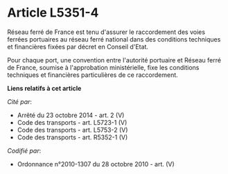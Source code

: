 # Article L5351-4

Réseau ferré de France est tenu d'assurer le raccordement des voies ferrées portuaires au réseau ferré national dans des
conditions techniques et financières fixées par décret en Conseil d'Etat.

Pour chaque port, une convention entre l'autorité portuaire et Réseau ferré de France, soumise à l'approbation ministérielle,
fixe les conditions techniques et financières particulières de ce raccordement.

**Liens relatifs à cet article**

_Cité par_:

  - Arrêté du 23 octobre 2014 - art. 2 (V)
  - Code des transports - art. L5723-1 (V)
  - Code des transports - art. L5753-2 (V)
  - Code des transports - art. R5352-1 (V)

_Codifié par_:

  - Ordonnance n°2010-1307 du 28 octobre 2010 - art. (V)
